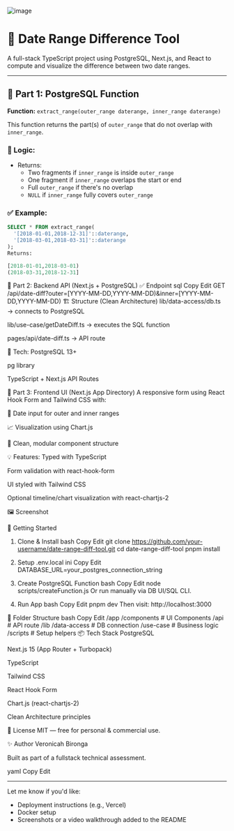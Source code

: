 ![image](https://github.com/user-attachments/assets/6ed0c541-2712-4c6d-ace3-bd561b67cef7)

# 📅 Date Range Difference Tool

A full-stack TypeScript project using PostgreSQL, Next.js, and React to compute and visualize the difference between two date ranges.

---

## 🧪 Part 1: PostgreSQL Function

**Function:** `extract_range(outer_range daterange, inner_range daterange)`

This function returns the part(s) of `outer_range` that do not overlap with `inner_range`.

### 📌 Logic:
- Returns:
  - Two fragments if `inner_range` is inside `outer_range`
  - One fragment if `inner_range` overlaps the start or end
  - Full `outer_range` if there's no overlap
  - `NULL` if `inner_range` fully covers `outer_range`

### ✅ Example:

```sql
SELECT * FROM extract_range(
  '[2018-01-01,2018-12-31]'::daterange,
  '[2018-03-01,2018-03-31]'::daterange
);
Returns:

[2018-01-01,2018-03-01)
(2018-03-31,2018-12-31]

```

🧪 Part 2: Backend API (Next.js + PostgreSQL)
✅ Endpoint
sql
Copy
Edit
GET /api/date-diff?outer=[YYYY-MM-DD,YYYY-MM-DD)&inner=[YYYY-MM-DD,YYYY-MM-DD)
🏗️ Structure (Clean Architecture)
lib/data-access/db.ts → connects to PostgreSQL

lib/use-case/getDateDiff.ts → executes the SQL function

pages/api/date-diff.ts → API route

🔌 Tech:
PostgreSQL 13+

pg library

TypeScript + Next.js API Routes

🧪 Part 3: Frontend UI (Next.js App Directory)
A responsive form using React Hook Form and Tailwind CSS with:

📝 Date input for outer and inner ranges

📈 Visualization using Chart.js

🧼 Clean, modular component structure

💡 Features:
Typed with TypeScript

Form validation with react-hook-form

UI styled with Tailwind CSS

Optional timeline/chart visualization with react-chartjs-2

🖼️ Screenshot

🚀 Getting Started
1. Clone & Install
bash
Copy
Edit
git clone https://github.com/your-username/date-range-diff-tool.git
cd date-range-diff-tool
pnpm install
2. Setup .env.local
ini
Copy
Edit
DATABASE_URL=your_postgres_connection_string
3. Create PostgreSQL Function
bash
Copy
Edit
node scripts/createFunction.js
Or run manually via DB UI/SQL CLI.

4. Run App
bash
Copy
Edit
pnpm dev
Then visit: http://localhost:3000

🧼 Folder Structure
bash
Copy
Edit
/app
  /components         # UI Components
  /api                # API route
  /lib
    /data-access      # DB connection
    /use-case         # Business logic
  /scripts            # Setup helpers
📦 Tech Stack
PostgreSQL

Next.js 15 (App Router + Turbopack)

TypeScript

Tailwind CSS

React Hook Form

Chart.js (react-chartjs-2)

Clean Architecture principles

📜 License
MIT — free for personal & commercial use.

✨ Author
Veronicah Bironga

Built as part of a fullstack technical assessment.

yaml
Copy
Edit

---

Let me know if you'd like:
- Deployment instructions (e.g., Vercel)
- Docker setup
- Screenshots or a video walkthrough added to the README



